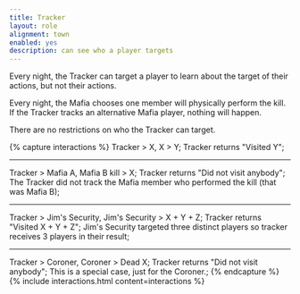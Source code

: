 ```yaml
---
title: Tracker
layout: role
alignment: town
enabled: yes
description: can see who a player targets
---
```



Every night, the Tracker can target a player to learn about the target of their actions, but not their actions.

Every night, the Mafia chooses one member will physically perform the kill. If the Tracker tracks an alternative Mafia player, nothing will happen.

There are no restrictions on who the Tracker can target.

{% capture interactions %}
Tracker > X, X > Y;
Tracker returns "Visited Y";

---
Tracker > Mafia A, Mafia B kill > X;
Tracker returns "Did not visit anybody";
The Tracker did not track the Mafia member who performed the kill (that was Mafia B);

---
Tracker > Jim's Security, Jim's Security > X + Y + Z;
Tracker returns "Visited X + Y + Z";
Jim's Security targeted three distinct players so tracker receives 3 players in their result;

---
Tracker > Coroner, Coroner > Dead X;
Tracker returns "Did not visit anybody";
This is a special case, just for the Coroner.;
{% endcapture %}
{% include interactions.html content=interactions %}
